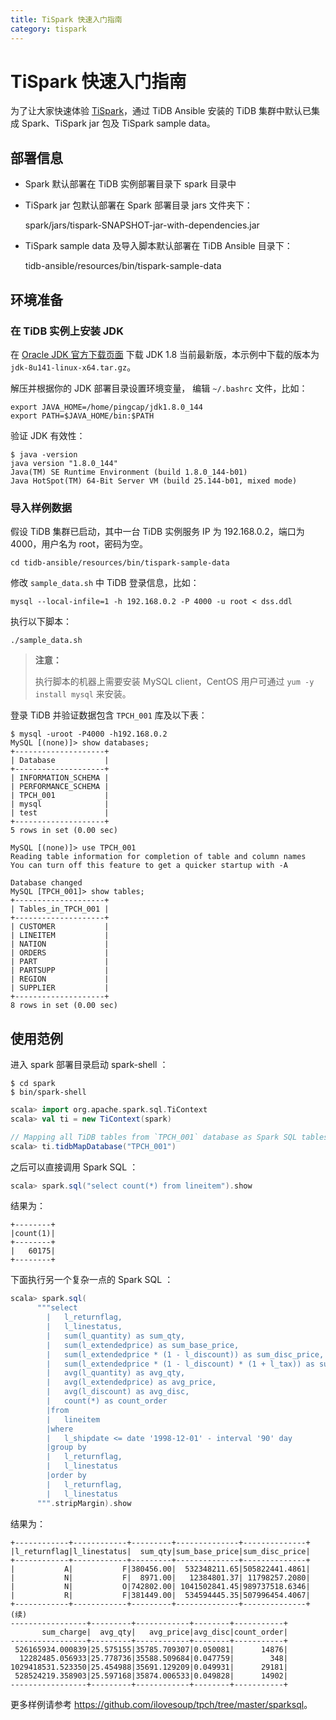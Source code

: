 ```yaml
---
title: TiSpark 快速入门指南
category: tispark
---
```


# TiSpark 快速入门指南

为了让大家快速体验 [TiSpark](/reference/tispark.md)，通过 TiDB Ansible 安装的 TiDB 集群中默认已集成 Spark、TiSpark jar 包及 TiSpark sample data。

## 部署信息

- Spark 默认部署在 TiDB 实例部署目录下 spark 目录中
- TiSpark jar 包默认部署在 Spark 部署目录 jars 文件夹下：

    spark/jars/tispark-SNAPSHOT-jar-with-dependencies.jar

- TiSpark sample data 及导入脚本默认部署在 TiDB Ansible 目录下：

    tidb-ansible/resources/bin/tispark-sample-data

## 环境准备

### 在 TiDB 实例上安装 JDK

在 [Oracle JDK 官方下载页面](http://www.oracle.com/technetwork/java/javase/downloads/java-archive-javase8-2177648.html) 下载 JDK 1.8 当前最新版，本示例中下载的版本为 `jdk-8u141-linux-x64.tar.gz`。

解压并根据你的 JDK 部署目录设置环境变量，
编辑 `~/.bashrc` 文件，比如：

```bashrc
export JAVA_HOME=/home/pingcap/jdk1.8.0_144
export PATH=$JAVA_HOME/bin:$PATH
```

验证 JDK 有效性：

```
$ java -version
java version "1.8.0_144"
Java(TM) SE Runtime Environment (build 1.8.0_144-b01)
Java HotSpot(TM) 64-Bit Server VM (build 25.144-b01, mixed mode)
```

### 导入样例数据

假设 TiDB 集群已启动，其中一台 TiDB 实例服务 IP 为 192.168.0.2，端口为 4000，用户名为 root，密码为空。

```
cd tidb-ansible/resources/bin/tispark-sample-data
```

修改 `sample_data.sh` 中 TiDB 登录信息，比如：

```
mysql --local-infile=1 -h 192.168.0.2 -P 4000 -u root < dss.ddl
```

执行以下脚本：

```
./sample_data.sh
```

> **注意：**
>
> 执行脚本的机器上需要安装 MySQL client，CentOS 用户可通过 `yum -y install mysql` 来安装。

登录 TiDB 并验证数据包含 `TPCH_001` 库及以下表：

```
$ mysql -uroot -P4000 -h192.168.0.2
MySQL [(none)]> show databases;
+--------------------+
| Database           |
+--------------------+
| INFORMATION_SCHEMA |
| PERFORMANCE_SCHEMA |
| TPCH_001           |
| mysql              |
| test               |
+--------------------+
5 rows in set (0.00 sec)

MySQL [(none)]> use TPCH_001
Reading table information for completion of table and column names
You can turn off this feature to get a quicker startup with -A

Database changed
MySQL [TPCH_001]> show tables;
+--------------------+
| Tables_in_TPCH_001 |
+--------------------+
| CUSTOMER           |
| LINEITEM           |
| NATION             |
| ORDERS             |
| PART               |
| PARTSUPP           |
| REGION             |
| SUPPLIER           |
+--------------------+
8 rows in set (0.00 sec)
```

## 使用范例

进入 spark 部署目录启动 spark-shell ：

```
$ cd spark
$ bin/spark-shell
```

```scala
scala> import org.apache.spark.sql.TiContext
scala> val ti = new TiContext(spark)

// Mapping all TiDB tables from `TPCH_001` database as Spark SQL tables
scala> ti.tidbMapDatabase("TPCH_001")
```

之后可以直接调用 Spark SQL ：

```scala
scala> spark.sql("select count(*) from lineitem").show
```

结果为：

```
+--------+
|count(1)|
+--------+
|   60175|
+--------+
```

下面执行另一个复杂一点的 Spark SQL ：

```scala
scala> spark.sql(
      """select
        |   l_returnflag,
        |   l_linestatus,
        |   sum(l_quantity) as sum_qty,
        |   sum(l_extendedprice) as sum_base_price,
        |   sum(l_extendedprice * (1 - l_discount)) as sum_disc_price,
        |   sum(l_extendedprice * (1 - l_discount) * (1 + l_tax)) as sum_charge,
        |   avg(l_quantity) as avg_qty,
        |   avg(l_extendedprice) as avg_price,
        |   avg(l_discount) as avg_disc,
        |   count(*) as count_order
        |from
        |   lineitem
        |where
        |   l_shipdate <= date '1998-12-01' - interval '90' day
        |group by
        |   l_returnflag,
        |   l_linestatus
        |order by
        |   l_returnflag,
        |   l_linestatus
      """.stripMargin).show
```

结果为：

```
+------------+------------+---------+--------------+--------------+
|l_returnflag|l_linestatus|  sum_qty|sum_base_price|sum_disc_price|
+------------+------------+---------+--------------+--------------+
|           A|           F|380456.00|  532348211.65|505822441.4861|
|           N|           F|  8971.00|   12384801.37| 11798257.2080|
|           N|           O|742802.00| 1041502841.45|989737518.6346|
|           R|           F|381449.00|  534594445.35|507996454.4067|
+------------+------------+---------+--------------+--------------+
(续)
-----------------+---------+------------+--------+-----------+
       sum_charge|  avg_qty|   avg_price|avg_disc|count_order|
-----------------+---------+------------+--------+-----------+
 526165934.000839|25.575155|35785.709307|0.050081|      14876|
  12282485.056933|25.778736|35588.509684|0.047759|        348|
1029418531.523350|25.454988|35691.129209|0.049931|      29181|
 528524219.358903|25.597168|35874.006533|0.049828|      14902|
-----------------+---------+------------+--------+-----------+
```

更多样例请参考 <https://github.com/ilovesoup/tpch/tree/master/sparksql>。
